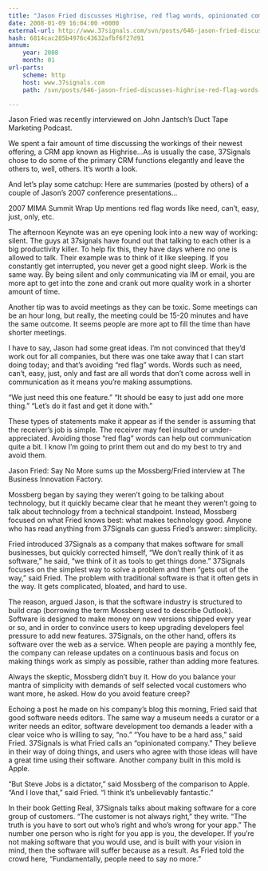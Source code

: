 ```yaml
---
title: "Jason Fried discusses Highrise, red flag words, opinionated companies, and benevolent dictators"
date: 2008-01-09 16:04:00 +0000
external-url: http://www.37signals.com/svn/posts/646-jason-fried-discusses-highrise-red-flag-words-opinionated-companies-and-benevolent-dictators
hash: 6814cac285b4976c43632afbf6f27d91
annum:
    year: 2008
    month: 01
url-parts:
    scheme: http
    host: www.37signals.com
    path: /svn/posts/646-jason-fried-discusses-highrise-red-flag-words-opinionated-companies-and-benevolent-dictators

---
```


Jason Fried was recently interviewed on John Jantsch’s Duct Tape Marketing Podcast.





We spent a fair amount of time discussing the workings of their newest offering, a CRM app known as Highrise…As is usually the case, 37Signals chose to do some of the primary CRM functions elegantly and leave the others to, well, others. It’s worth a look.





And let’s play some catchup: Here are summaries (posted by others) of a couple of Jason’s 2007 conference presentations…



2007 MIMA Summit Wrap Up mentions red flag words like need, can’t, easy, just, only, etc.





The afternoon Keynote was an eye opening look into a new way of working: silent. The guys at 37signals have found out that talking to each other is a big productivity killer. To help fix this, they have days where no one is allowed to talk. Their example was to think of it like sleeping. If you constantly get interrupted, you never get a good night sleep. Work is the same way. By being silent and only communicating via IM or email, you are more apt to get into the zone and crank out more quality work in a shorter amount of time.



Another tip was to avoid meetings as they can be toxic. Some meetings can be an hour long, but really, the meeting could be 15-20 minutes and have the same outcome. It seems people are more apt to fill the time than have shorter meetings.



I have to say, Jason had some great ideas. I’m not convinced that they’d work out for all companies, but there was one take away that I can start doing today; and that’s avoiding “red flag” words. Words such as need, can’t, easy, just, only and fast are all words that don’t come across well in communication as it means you’re making assumptions.



“We just need this one feature.” “It should be easy to just add one more thing.” “Let’s do it fast and get it done with.”



These types of statements make it appear as if the sender is assuming that the receiver’s job is simple. The receiver may feel insulted or under-appreciated. Avoiding those “red flag” words can help out communication quite a bit. I know I’m going to print them out and do my best to try and avoid them.





Jason Fried: Say No More sums up the Mossberg/Fried interview at The Business Innovation Factory.



Mossberg began by saying they weren’t going to be talking about technology, but it quickly became clear that he meant they weren’t going to talk about technology from a technical standpoint. Instead, Mossberg focused on what Fried knows best: what makes technology good. Anyone who has read anything from 37Signals can guess Fried’s answer: simplicity.



Fried introduced 37Signals as a company that makes software for small businesses, but quickly corrected himself, “We don’t really think of it as software,” he said, “we think of it as tools to get things done.” 37Signals focuses on the simplest way to solve a problem and then “gets out of the way,” said Fried. The problem with traditional software is that it often gets in the way. It gets complicated, bloated, and hard to use.



The reason, argued Jason, is that the software industry is structured to build crap (borrowing the term Mossberg used to describe Outlook). Software is designed to make money on new versions shipped every year or so, and in order to convince users to keep upgrading developers feel pressure to add new features. 37Signals, on the other hand, offers its software over the web as a service. When people are paying a monthly fee, the company can release updates on a continuous basis and focus on making things work as simply as possible, rather than adding more features.



Always the skeptic, Mossberg didn’t buy it. How do you balance your mantra of simplicity with demands of self selected vocal customers who want more, he asked. How do you avoid feature creep?



Echoing a post he made on his company’s blog this morning, Fried said that good software needs editors. The same way a museum needs a curator or a writer needs an editor, software development too demands a leader with a clear voice who is willing to say, “no.” “You have to be a hard ass,” said Fried. 37Signals is what Fried calls an “opinionated company.” They believe in their way of doing things, and users who agree with those ideas will have a great time using their software. Another company built in this mold is Apple.



“But Steve Jobs is a dictator,” said Mossberg of the comparison to Apple. “And I love that,” said Fried. “I think it’s unbelievably fantastic.”



In their book Getting Real, 37Signals talks about making software for a core group of customers. “The customer is not always right,” they write. “The truth is you have to sort out who’s right and who’s wrong for your app.” The number one person who is right for you app is you, the developer. If you’re not making software that you would use, and is built with your vision in mind, then the software will suffer because as a result. As Fried told the crowd here, “Fundamentally, people need to say no more.”




  

